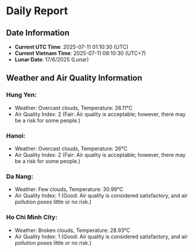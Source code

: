 # Daily Report
## Date Information
- **Current UTC Time**: 2025-07-11 01:10:30 (UTC)
- **Current Vietnam Time**: 2025-07-11 08:10:30 (UTC+7)
- **Lunar Date**: 17/6/2025 (Lunar)

## Weather and Air Quality Information

### Hung Yen:
- Weather: Overcast clouds, Temperature: 26.11°C
- Air Quality Index: 2 (Fair: Air quality is acceptable; however, there may be a risk for some people.)

### Hanoi:
- Weather: Overcast clouds, Temperature: 26°C
- Air Quality Index: 2 (Fair: Air quality is acceptable; however, there may be a risk for some people.)

### Da Nang:
- Weather: Few clouds, Temperature: 30.99°C
- Air Quality Index: 1 (Good: Air quality is considered satisfactory, and air pollution poses little or no risk.)

### Ho Chi Minh City:
- Weather: Broken clouds, Temperature: 28.93°C
- Air Quality Index: 1 (Good: Air quality is considered satisfactory, and air pollution poses little or no risk.)
